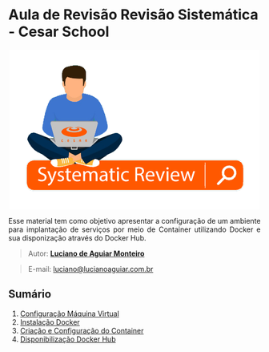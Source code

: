 
# Aula de Revisão Revisão Sistemática - Cesar School
<p align="center"><img src="manuscript/images/systematic-review.png"  width="500" height="319" align="middle"/></p>

<p align="justify">Esse material tem como objetivo apresentar a configuração de um ambiente para implantação de serviços por meio de Container utilizando Docker e sua disponização através do Docker Hub.</p>

> Autor: **[Luciano de Aguiar Monteiro](https://github.com/lucianoaguiarthe)**

> E-mail: luciano@lucianoaguiar.com.br

## Sumário


1. [Configuração Máquina Virtual](manuscript/Instalacao-VM.md)
2. [Instalação Docker](manuscript/Instalacao-Docker.md)
3. [Criação e Configuração do Container](manuscript/Configuracao-Docker.md)
4. [Disponibilização Docker Hub](manuscript/Configuracao-DockerHub.md)